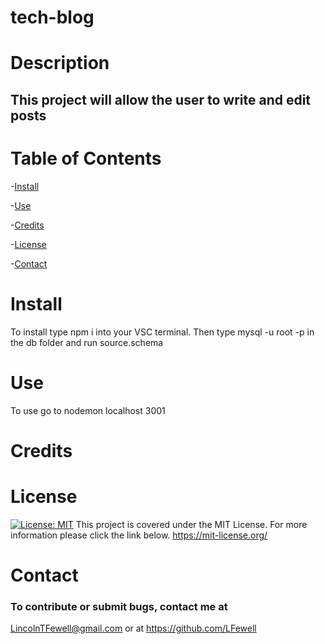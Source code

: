 # tech-blog
# Description
This project will allow the user to write and edit posts
-----------------------------
# Table of Contents

-[Install](#install)

-[Use](#use)

-[Credits](#credits)

-[License](#license)

-[Contact](#contact)
# Install
To install type npm i into your VSC terminal. Then type mysql -u root -p in the db folder and run source.schema
# Use
To use go to nodemon localhost 3001
# Credits

# License
[![License: MIT](https://img.shields.io/badge/License-MIT-yellow.svg)](https://opensource.org/licenses/MIT) This project is covered under the MIT License. For more information please click the link below.
https://mit-license.org/
# Contact
### To contribute or submit bugs, contact me at
LincolnTFewell@gmail.com or at https://github.com/LFewell

